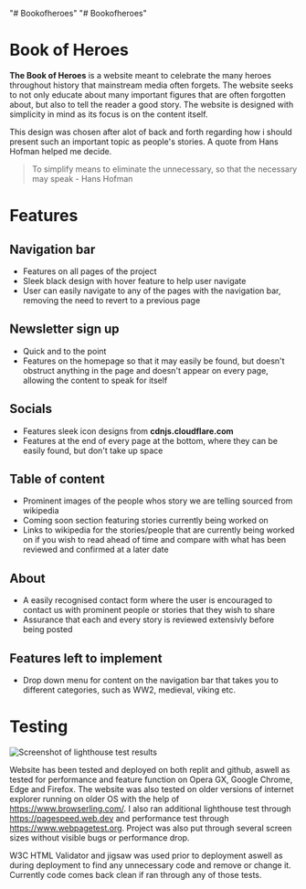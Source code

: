 "# Bookofheroes" 
"# Bookofheroes" 
# Book of Heroes

**The Book of Heroes** is a website meant to celebrate the many heroes throughout history that mainstream media often forgets. The website seeks to not only educate about many important figures that are often forgotten about, but also to tell the reader a good story. The website is designed with simplicity in mind as its focus is on the content itself.

This design was chosen after alot of back and forth regarding how i should present such an important topic as people's stories. A quote from Hans Hofman helped me decide.
>To simplify means to eliminate the unnecessary, so that the necessary may speak - Hans Hofman

# Features

## Navigation bar
- Features on all pages of the project
- Sleek black design with hover feature to help user navigate
- User can easily navigate to any of the pages with the navigation bar, removing the need to revert to a previous page

## Newsletter sign up
- Quick and to the point
- Features on the homepage so that it may easily be found, but doesn't obstruct anything in the page and doesn't appear on every page, allowing the content to speak for itself

## Socials
- Features sleek icon designs from **cdnjs.cloudflare.com**
- Features at the end of every page at the bottom, where they can be easily found, but don't take up space

## Table of content
- Prominent images of the people whos story we are telling sourced from wikipedia
- Coming soon section featuring stories currently being worked on
- Links to wikipedia for the stories/people that are currently being worked on if you wish to read ahead of time and compare with what has been reviewed and confirmed at a later date

## About
- A easily recognised contact form where the user is encouraged to contact us with prominent people or stories that they wish to share
- Assurance that each and every story is reviewed extensivly before being posted

## Features left to implement
- Drop down menu for content on the navigation bar that takes you to different categories, such as WW2, medieval, viking etc.

# Testing
![Screenshot of lighthouse test results](https://lh3.googleusercontent.com/pw/ABLVV85hEse6IB5mFXuWxWjNCKGxeK4quSFm1Gp2pUcsbNgXIU1TMCgRRLTu8Rxg-jONSVbUNTMg5Ch5qHsO0KccuJS3A5teu_ExdALjQwmC_jr7iNKMTVw=w2400)

Website has been tested and deployed on both replit and github, aswell as tested for performance and feature function on Opera GX, Google Chrome, Edge and Firefox. The website was also tested on older versions of internet explorer running on older OS with the help of https://www.browserling.com/. I also ran additional lighthouse test through https://pagespeed.web.dev and performance test through https://www.webpagetest.org.
Project was also put through several screen sizes without visible bugs or performance drop.

W3C HTML Validator and jigsaw was used prior to deployment aswell as during deployment to find any unnecessary code and remove or change it. Currently code comes back clean if ran through any of those tests.






